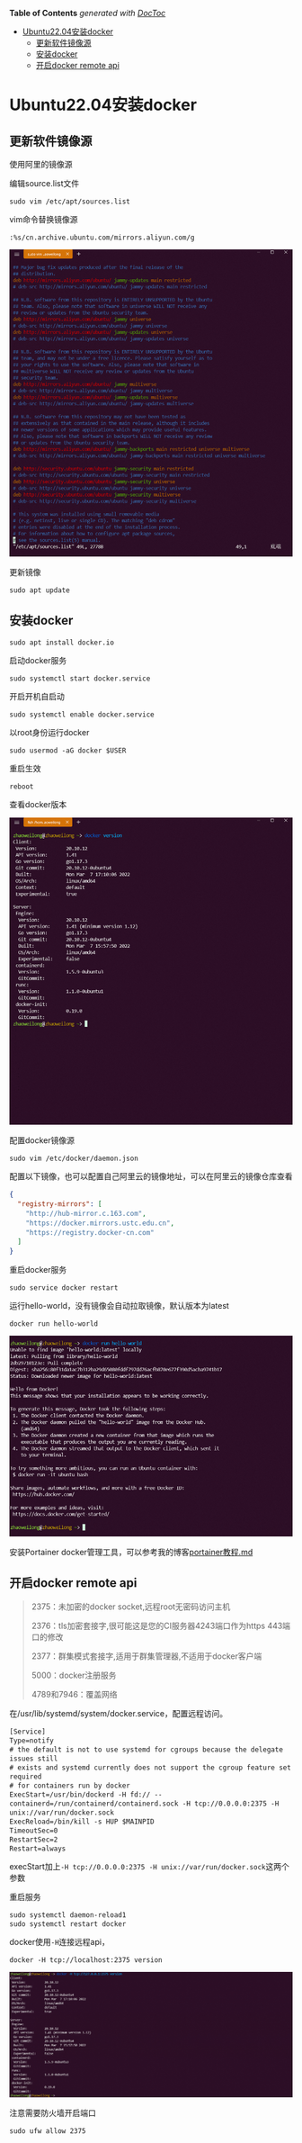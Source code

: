 <!-- START doctoc generated TOC please keep comment here to allow auto update -->
<!-- DON'T EDIT THIS SECTION, INSTEAD RE-RUN doctoc TO UPDATE -->
**Table of Contents**  *generated with [DocToc](https://github.com/thlorenz/doctoc)*

- [Ubuntu22.04安装docker](#ubuntu2204%E5%AE%89%E8%A3%85docker)
  - [更新软件镜像源](#%E6%9B%B4%E6%96%B0%E8%BD%AF%E4%BB%B6%E9%95%9C%E5%83%8F%E6%BA%90)
  - [安装docker](#%E5%AE%89%E8%A3%85docker)
  - [开启docker remote api](#%E5%BC%80%E5%90%AFdocker-remote-api)

<!-- END doctoc generated TOC please keep comment here to allow auto update -->

# Ubuntu22.04安装docker

## 更新软件镜像源

使用阿里的镜像源

编辑source.list文件

```shell
sudo vim /etc/apt/sources.list
```

vim命令替换镜像源

```
:%s/cn.archive.ubuntu.com/mirrors.aliyun.com/g
```

![](../images/ubuntu.png)

更新镜像

```
sudo apt update
```

## 安装docker

```shell
sudo apt install docker.io
```

启动docker服务

```shell
sudo systemctl start docker.service
```

开启开机自启动

```shell
sudo systemctl enable docker.service
```

以root身份运行docker

```shell
sudo usermod -aG docker $USER
```

重启生效

```shell
reboot
```

查看docker版本

![](../images/docker.png)

配置docker镜像源

```shell
sudo vim /etc/docker/daemon.json
```

配置以下镜像，也可以配置自己阿里云的镜像地址，可以在阿里云的镜像仓库查看

```json
{
  "registry-mirrors": [
    "http://hub-mirror.c.163.com",
    "https://docker.mirrors.ustc.edu.cn",
    "https://registry.docker-cn.com"
  ]
}
```

重启docker服务

```shell
sudo service docker restart
```

运行hello-world，没有镜像会自动拉取镜像，默认版本为latest

```shell
docker run hello-world
```

![](../images/docker1.png)

安装Portainer docker管理工具，可以参考我的博客[portainer教程.md](/blog/portainer教程.md)

## 开启docker remote api

> 2375：未加密的docker socket,远程root无密码访问主机
>
> 2376：tls加密套接字,很可能这是您的CI服务器4243端口作为https 443端口的修改
>
> 2377：群集模式套接字,适用于群集管理器,不适用于docker客户端
>
> 5000：docker注册服务
>
> 4789和7946：覆盖网络


在/usr/lib/systemd/system/docker.service，配置远程访问。

```properties
[Service]
Type=notify
# the default is not to use systemd for cgroups because the delegate issues still
# exists and systemd currently does not support the cgroup feature set required
# for containers run by docker
ExecStart=/usr/bin/dockerd -H fd:// --containerd=/run/containerd/containerd.sock -H tcp://0.0.0.0:2375 -H unix://var/run/docker.sock
ExecReload=/bin/kill -s HUP $MAINPID
TimeoutSec=0
RestartSec=2
Restart=always
```

execStart加上`-H tcp://0.0.0.0:2375 -H unix://var/run/docker.sock`这两个参数

重启服务

```shell
sudo systemctl daemon-reload1
sudo systemctl restart docker
```

docker使用`-H`连接远程api，

```shell
docker -H tcp://localhost:2375 version
```

![](../images/docker2.png)

注意需要防火墙开启端口

```shell
sudo ufw allow 2375
```